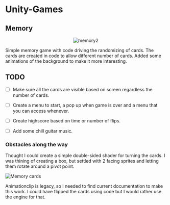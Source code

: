 # Unity-Games

## Memory



<p align="center">
  <img src="https://github.com/user-attachments/assets/07e36dee-4316-4046-aa9e-91084795fe47" alt="memory2">
</p>


Simple memory game with code driving the randomizing of cards.
The cards are created in code to allow different number of cards.
Added some animations of the background to make it more interesting.

## TODO
- [ ] Make sure all the cards are visible based on screen regardless the number of cards.

- [ ] Create a menu to start, a pop up when game is over and a menu that you can access whenever.

- [ ] Create highscore based on time or number of flips.

- [ ] Add some chill guitar music.


### Obstacles along the way

Thought I could create a simple double-sided shader for turning the cards. 
I was thining of creating a box, but settled with 2 facing sprites and letting them rotate around a pivot point.


![Memory cards](https://github.com/user-attachments/assets/677f7a85-971a-4b5e-971a-3eea0d492f7f)

Animationclip is legacy, so I needed to find current documentation to make this work. I could have flipped the cards using code but I would rather use the engine for that.
